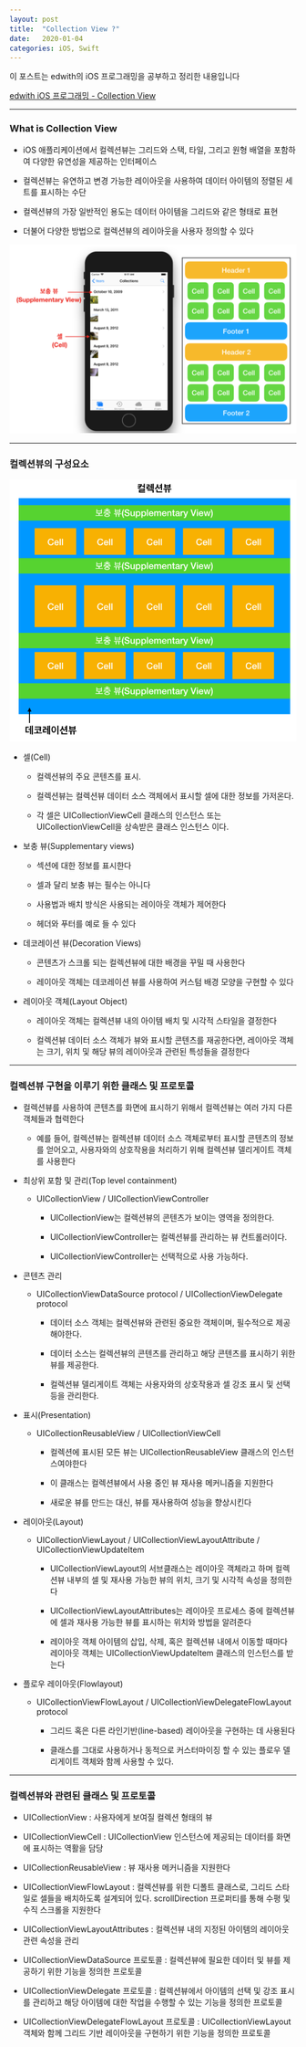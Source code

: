 ```yaml
---
layout: post
title:  "Collection View ?"
date:   2020-01-04
categories: iOS, Swift
---
```


이 포스트는 edwith의 iOS 프로그래밍을 공부하고 정리한 내용입니다

[edwith iOS 프로그래밍 - Collection View](https://www.edwith.org/boostcourse-ios/lecture/16906/)

- - -

### What is Collection View

- iOS 애플리케이션에서 컬렉션뷰는 그리드와 스택, 타일, 그리고 원형 배열을 포함하여 다양한 유연성을 제공하는 인터페이스

- 컬렉션뷰는 유연하고 변경 가능한 레이아웃을 사용하여 데이터 아이템의 정렬된 세트를 표시하는 수단

- 컬렉션뷰의 가장 일반적인 용도는 데이터 아이템을 그리드와 같은 형태로 표현

- 더불어 다양한 방법으로 컬렉션뷰의 레이아웃을 사용자 정의할 수 있다

![collectioViewImage-1](https://github.com/VincentGeranium/VincentGeranium.github.io/blob/master/assets/img/collectioViewImage-1.png?raw=true)

- - -

### 컬렉션뷰의 구성요소

![collectioViewImage-2](https://github.com/VincentGeranium/VincentGeranium.github.io/blob/master/assets/img/collectioViewImage-2.png?raw=true)

- 셀(Cell)

    - 컬렉션뷰의 주요 콘텐츠를 표시.
    
    - 컬렉션뷰는 컬렉션뷰 데이터 소스 객체에서 표시할 셀에 대한 정보를 가저온다.
    
    - 각 셀은 UICollectionViewCell 클래스의 인스턴스 또는 UICollectionViewCell을 상속받은 클래스 인스턴스 이다.
    
- 보충 뷰(Supplementary views)

    - 섹션에 대한 정보를 표시한다
    
    - 셀과 달리 보충 뷰는 필수는 아니다
    
    - 사용법과 배치 방식은 사용되는 레이아웃 객체가 제어한다
    
    - 헤더와 푸터를 예로 들 수 있다
    
- 데코레이션 뷰(Decoration Views)

    - 콘텐츠가 스크롤 되는 컬렉션뷰에 대한 배경을 꾸밀 때 사용한다
    
    - 레이아웃 객체는 데코레이션 뷰를 사용하여 커스텀 배경 모양을 구현할 수 있다
    
- 레이아웃 객체(Layout Object)

    - 레이아웃 객체는 컬렉션뷰 내의 아이템 배치 및 시각적 스타일을 결정한다
    
    - 컬렉션뷰 데이터 소스 객체가 뷰와 표시할 콘텐츠를 재공한다면, 레이아웃 객체는 크기, 위치 및 해당 뷰의 레이아웃과 관련된 특성들을 결정한다
    
- - -

### 컬렉션뷰 구현을 이루기 위한 클래스 및 프로토콜

- 컬렉션뷰를 사용하여 콘텐츠를 화면에 표시하기 위해서 컬렉션뷰는 여러 가지 다른 객체들과 협력한다 

    - 예를 들어, 컬렉션뷰는 컬렉션뷰 데이터 소스 객체로부터 표시할 콘텐츠의 정보를 얻어오고, 사용자와의 상호작용을 처리하기 위해 컬렉션뷰 델리게이트 객체를 사용한다

- 최상위 포함 및 관리(Top level containment)

    - UICollectionView / UICollectionViewController
    
        - UICollectionView는 컬렉션뷰의 콘텐츠가 보이는 영역을 정의한다.
        
        - UICollectionViewController는 컬렉션뷰를 관리하는 뷰 컨트롤러이다. 
        
        - UICollectionViewController는 선택적으로 사용 가능하다.
        
- 콘텐츠 관리

    - UICollectionViewDataSource protocol / UICollectionViewDelegate protocol
    
        - 데이터 소스 객체는 컬렉션뷰와 관련된 중요한 객체이며, 필수적으로 제공해야한다.
        
        - 데이터 소스는 컬렉션뷰의 콘텐츠를 관리하고 해당 콘텐츠를 표시하기 위한 뷰를 제공한다.
        
        - 컬렉션뷰 델리게이트 객체는 사용자와의 상호작용과 셀 강조 표시 및 선택등을 관리한다.

- 표시(Presentation)

    - UICollectionReusableView / UICollectionViewCell
    
        - 컬렉션에 표시된 모든 뷰는 UICollectionReusableView 클래스의 인스턴스여야한다
        
        - 이 클래스는 컬렉션뷰에서 사용 중인 뷰 재사용 메커니즘을 지원한다
        
        - 새로운 뷰를 만드는 대신, 뷰를 재사용하여 성능을 향상시킨다
        
- 레이아웃(Layout)
    
    - UICollectionViewLayout / UICollectionViewLayoutAttribute / UICollectionViewUpdateItem
    
        - UICollectionViewLayout의 서브클래스는 레이아웃 객체라고 하며 컬렉션뷰 내부의 셀 및 재사용 가능한 뷰의 위치, 크기 및 시각적 속성을 정의한다
        
        - UICollectionViewLayoutAttributes는 레이아웃 프로세스 중에 컬렉션뷰에 셀과 재사용 가능한 뷰를 표시하는 위치와 방법을 알려준다
        
        - 레이아웃 객체 아이템의 삽입, 삭제, 혹은 컬렉션뷰 내에서 이동할 때마다 레이아웃 객체는 UICollectionViewUpdateItem 클래스의 인스턴스를 받는다
        
- 플로우 레이아웃(Flowlayout)

    - UICollectionViewFlowLayout / UICollectionViewDelegateFlowLayout protocol
    
        - 그리드 혹은 다른 라인기반(line-based) 레이아웃을 구현하는 데 사용된다
        
        - 클래스를 그대로 사용하거나 동적으로 커스터마이징 할 수 있는 플로우 델리게이트 객체와 함께 사용할 수 있다.

- - -

### 컬렉션뷰와 관련된 클래스 및 프로토콜

- UICollectionView : 사용자에게 보여질 컬렉션 형태의 뷰

- UICollectionViewCell : UICollectionView 인스턴스에 제공되는 데이터를 화면에 표시하는 역활을 담당

- UICollectionReusableView : 뷰 재사용 메커니즘을 지원한다

- UICollectionViewFlowLayout : 컬렉션뷰를 위한 디폴트 클래스로, 그리드 스타일로 셀들을 배치하도록 설계되어 있다. scrollDirection 프로퍼티를 통해 수평 및 수직 스크롤을 지원한다

- UICollectionViewLayoutAttributes : 컬렉션뷰 내의 지정된 아이템의 레이아웃 관련 속성을 관리

- UICollectionViewDataSource 프로토콜 : 컬렉션뷰에 필요한 데이터 및 뷰를 제공하기 위한 기능을 정의한 프로토콜

- UICollectionViewDelegate 프로토콜 : 컬렉션뷰에서 아이템의 선택 및 강조 표시를 관리하고 해당 아이템에 대한 작업을 수행할 수 있는 기능을 정의한 프로토콜

- UICollectionViewDelegateFlowLayout 프로토콜 : UICollectionViewLayout 객체와 함께 그리드 기반 레이아웃을 구현하기 위한 기능을 정의한 프로토콜
    